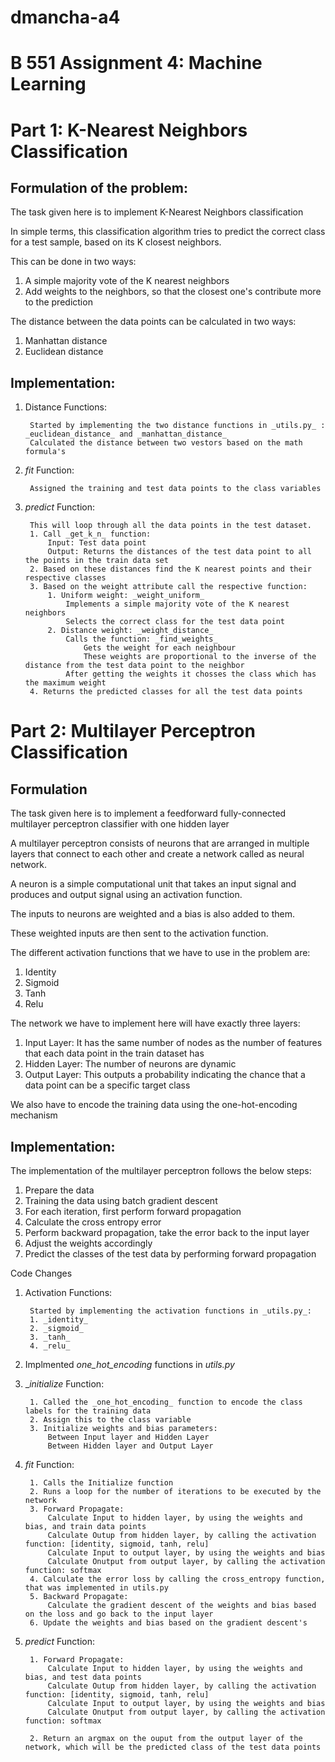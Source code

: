 # dmancha-a4
# B 551 Assignment 4: Machine Learning


# Part 1: K-Nearest Neighbors Classification

## Formulation of the problem:

The task given here is to implement K-Nearest Neighbors classification

In simple terms, this classification algorithm tries to predict the correct class for a test sample, based on its K closest neighbors.

This can be done in two ways:
1. A simple majority vote of the K nearest neighbors
2. Add weights to the neighbors, so that the closest one's contribute more to the prediction

The distance between the data points can be calculated in two ways:
1. Manhattan distance
2. Euclidean distance

## Implementation:

1. Distance Functions:

		Started by implementing the two distance functions in _utils.py_ : _euclidean_distance_ and _manhattan_distance_
		Calculated the distance between two vestors based on the math formula's

2. _fit_ Function:

		Assigned the training and test data points to the class variables

3. _predict_ Function:

		This will loop through all the data points in the test dataset.
		1. Call _get_k_n_ function:
			Input: Test data point
			Output: Returns the distances of the test data point to all the points in the train data set
		2. Based on these distances find the K nearest points and their respective classes
		3. Based on the weight attribute call the respective function:
			1. Uniform weight: _weight_uniform_
				Implements a simple majority vote of the K nearest neighbors
				Selects the correct class for the test data point
			2. Distance weight: _weight_distance_
				Calls the function: _find_weights_
					Gets the weight for each neighbour
					These weights are proportional to the inverse of the distance from the test data point to the neighbor
				After getting the weights it chosses the class which has the maximum weight
		4. Returns the predicted classes for all the test data points



# Part 2: Multilayer Perceptron Classification

## Formulation

The task given here is to implement a feedforward fully-connected multilayer perceptron classifier with one hidden layer

A multilayer perceptron consists of neurons that are arranged in multiple layers that connect to each other and create a network called as neural network.

A neuron is a simple computational unit that takes an input signal and produces and output signal using an activation function.

The inputs to neurons are weighted and a bias is also added to them.

These weighted inputs are then sent to the activation function.

The different activation functions that we have to use in the problem are:
1. Identity
2. Sigmoid
3. Tanh
4. Relu

The network we have to implement here will have exactly three layers:
1. Input Layer: It has the same number of nodes as the number of features that each data point in the train dataset has
2. Hidden Layer: The number of neurons are dynamic 
3. Output Layer: This outputs a probability indicating the chance that a data point can be a specific target class

We also have to encode the training data using the one-hot-encoding mechanism

## Implementation:

The implementation of the multilayer perceptron follows the below steps:
1. Prepare the data
2. Training the data using batch gradient descent
3. For each iteration, first perform forward propagation
4. Calculate the cross entropy error
5. Perform backward propagation, take the error back to the input layer
6. Adjust the weights accordingly
7. Predict the classes of the test data by performing forward propagation

Code Changes
1. Activation Functions:

		Started by implementing the activation functions in _utils.py_:
		1. _identity_
		2. _sigmoid_
		3. _tanh_
		4. _relu_

2. Implmented _one_hot_encoding_ functions in _utils.py_
3. __initialize_ Function:
		
		1. Called the _one_hot_encoding_ function to encode the class labels for the training data
		2. Assign this to the class variable
		3. Initialize weights and bias parameters:
			Between Input layer and Hidden Layer
			Between Hidden layer and Output Layer
			
4. _fit_ Function:

		1. Calls the Initialize function
		2. Runs a loop for the number of iterations to be executed by the network
		3. Forward Propagate:
			Calculate Input to hidden layer, by using the weights and bias, and train data points
			Calculate Outup from hidden layer, by calling the activation function: [identity, sigmoid, tanh, relu]
			Calculate Input to output layer, by using the weights and bias
			Calculate Onutput from output layer, by calling the activation function: softmax
		4. Calculate the error loss by calling the cross_entropy function, that was implemented in utils.py
		5. Backward Propagate:
			Calculate the gradient descent of the weights and bias based on the loss and go back to the input layer
		6. Update the weights and bias based on the gradient descent's 

5. _predict_ Function:

		1. Forward Propagate:
			Calculate Input to hidden layer, by using the weights and bias, and test data points
			Calculate Outup from hidden layer, by calling the activation function: [identity, sigmoid, tanh, relu]
			Calculate Input to output layer, by using the weights and bias
			Calculate Onutput from output layer, by calling the activation function: softmax
			
		2. Return an argmax on the ouput from the output layer of the network, which will be the predicted class of the test data points



		
